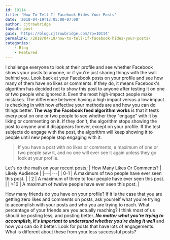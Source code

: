 ```yaml
---
id: 10114
title: 'How To Tell If Facebook Hides Your Posts'
date: '2018-04-19T13:05:00-07:00'
author: cjtrowbridge
layout: post
guid: 'https://blog.cjtrowbridge.com/?p=10114'
permalink: /2018/04/19/how-to-tell-if-facebook-hides-your-posts/
categories:
    - Blog
    - Featured
---
```


I challenge everyone to look at their profile and see whether Facebook shows your posts to anyone, or if you're just sharing things with the wall behind you. Look back at your Facebook posts on your profile and see how many of them have no likes or comments. If they do, it means Facebook's algorithm has decided not to show this post to anyone after testing it on one or two people who ignored it. Even the most high-impact people make mistakes. The difference between having a high impact versus a low impact is checking in with how effective your methods are and how you can do things better. **The way the Facebook feed algorithm works** is that it tests every post on one or two people to see whether they "engage" with it by liking or commenting on it. If they don't, the algorithm stops showing the post to anyone and it disappears forever, except on your profile. If the test subjects do engage with the post, the algorithm will keep showing it to people until new people stop engaging with it.

> If you have a post with no likes or comments, a maximum of one or two people saw it, and no one will ever see it again unless they go look at your profile.

Let's do the math on your recent posts; | How Many Likes Or Comments? | Likely Audience |
|---|---|
| 0-1 | A maximum of two people have ever seen this post. |
| 2 | A maximum of three to four people have ever seen this post. |
| &gt;10 | A maximum of twelve people have ever seen this post. |

How many friends do you have on your profile? If it is the case that you are getting zero likes and comments on posts, ask yourself what you're trying to accomplish with your posts and who you are trying to reach. What percentage of your friends are you actually reaching? I think most of us should be posting less, and posting better. ***No matter what you're trying to accomplish, it's important to understand whether you're doing it well*** and how you can do it better. Look for posts that have lots of engagements. What is different about these from your less successful posts?
